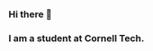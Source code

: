 ### Hi there 👋

### I am a student at Cornell Tech.

<!--
**ddolnik/ddolnik** is a ✨ _special_ ✨ repository because its `README.md` (this file) appears on your GitHub profile.


-->
